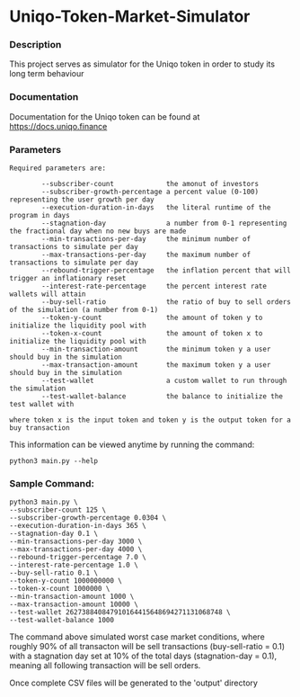 # Uniqo-Token-Market-Simulator

### Description
This project serves as simulator for the Uniqo token in order to study its long term behaviour

### Documentation
Documentation for the Uniqo token can be found at
<a href="https://docs.uniqo.finance">https://docs.uniqo.finance</a>


### Parameters
```
Required parameters are:

        --subscriber-count             the amonut of investors        
        --subscriber-growth-percentage a percent value (0-100) representing the user growth per day
        --execution-duration-in-days   the literal runtime of the program in days
        --stagnation-day               a number from 0-1 representing the fractional day when no new buys are made
        --min-transactions-per-day     the minimum number of transactions to simulate per day
        --max-transactions-per-day     the maximum number of transactions to simulate per day
        --rebound-trigger-percentage   the inflation percent that will trigger an inflationary reset
        --interest-rate-percentage     the percent interest rate wallets will attain
        --buy-sell-ratio               the ratio of buy to sell orders of the simulation (a number from 0-1)
        --token-y-count                the amount of token y to initialize the liquidity pool with
        --token-x-count                the amount of token x to initialize the liquidity pool with
        --min-transaction-amount       the minimum token y a user should buy in the simulation
        --max-transaction-amount       the maximum token y a user should buy in the simulation
        --test-wallet                  a custom wallet to run through the simulation
        --test-wallet-balance          the balance to initialize the test wallet with

where token x is the input token and token y is the output token for a buy transaction
```
This information can be viewed anytime by running the command:
```
python3 main.py --help
```


### Sample Command:
```
python3 main.py \
--subscriber-count 125 \
--subscriber-growth-percentage 0.0304 \
--execution-duration-in-days 365 \
--stagnation-day 0.1 \
--min-transactions-per-day 3000 \
--max-transactions-per-day 4000 \
--rebound-trigger-percentage 7.0 \
--interest-rate-percentage 1.0 \
--buy-sell-ratio 0.1 \
--token-y-count 1000000000 \
--token-x-count 1000000 \
--min-transaction-amount 1000 \
--max-transaction-amount 10000 \
--test-wallet 262738840847910164415648694271131068748 \
--test-wallet-balance 1000
```
The command above simulated worst case market conditions, where roughly 90% of all transacton will be sell transactions (buy-sell-ratio = 0.1) with a stagnation day set at 10% of the total days (stagnation-day = 0.1), meaning all following transaction will be sell orders.

Once complete CSV files will be generated to the 'output' directory
